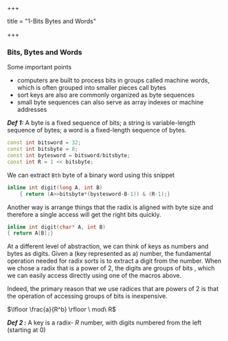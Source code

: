+++

title = "1-Bits Bytes and Words"

+++

### Bits, Bytes and Words

Some important points

- computers are built to process bits in groups called machine words, which is often grouped into smaller pieces call bytes
- sort keys are also are commonly organized as byte sequences
- small byte sequences can also serve as array indexes or machine addresses

***Def 1:*** A byte is  a fixed sequence of bits; a string is variable-length sequence of bytes; a word is a fixed-length sequence of bytes.

````c++
const int bitsword = 32;
const int bitsbyte = 8;
const int bytesword = bitsword/bitsbyte;
const int R = 1 << bitsbyte;
````

We can extract `Bth` byte of a binary word using this snippet

````c++
inline int digit(long A, int B)
	{ return (A>>bitsbyte*(bystesword-B-1)) & (R-1);}
````

Another way is arrange things that the radix is aligned with byte size and therefore a single access will get the right bits quickly.

````c++
inline int digit(char* A, int B)
{ return A[B];}
````

At a different level of abstraction, we can think of keys as numbers and bytes as digits. Given a (key represented as a) number, the fundamental operation needed for radix sorts is to extract a digit from the number. When we chose a radix that is a power of 2, the digits are groups of bits , which we can easily access directly using one of the macros above.

Indeed, the primary reason that we use radices that are powers of 2 is that the operation of accessing groups of bits is inexpensive.

$\lfloor \frac{a}{R^b} \rfloor \  mod\  R$

***Def 2 :*** A key is a radix- $R$ number, with digits numbered from the left (starting at 0)

